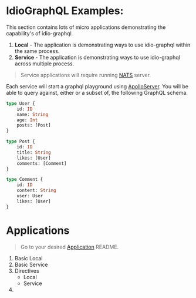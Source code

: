 # IdioGraphQL Examples:


This section contains lots of micro applications demonstrating the capability's of idio-graphql. 


1. **Local** -  The application is demonstrating ways to use idio-graphql within the same process.
2. **Service** -  The application is demonstrating ways to use idio-graphql across multiple process.

> Service applications will require running [NATS](https://nats.io/) server.

Each service will start a graphql playground using [ApolloServer](https://www.apollographql.com/docs/apollo-server/). You will be able to query against, either or a subset of, the following GraphQL schema. 

```graphql
type User {
    id: ID
    name: String
    age: Int
    posts: [Post]
}

type Post {
    id: ID
    title: String
    likes: [User]
    comments: [Comment]
}

type Comment {
    id: ID
    content: String
    user: User
    likes: [User]
}
```

# Applications
>  Go to your desired [Application](#Applications) README.

1. Basic Local
2. Basic Service
3. Directives
    * Local
    * Service
4.